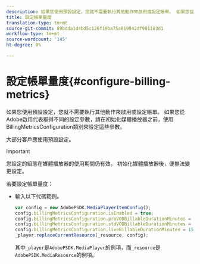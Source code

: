 ```yaml
---
description: 如果您使用預設設定，您就不需要執行其他動作來啟用或設定帳單。 如果您從Adobe啟用代表取得不同的設定參數，請在初始化媒體播放器之前，使用BillingMetricsConfiguration類別來設定這些參數。
title: 設定帳單量度
translation-type: tm+mt
source-git-commit: 89bdda1d4bd5c126f19ba75a819942df901183d1
workflow-type: tm+mt
source-wordcount: '145'
ht-degree: 0%

---
```



# 設定帳單量度{#configure-billing-metrics}

如果您使用預設設定，您就不需要執行其他動作來啟用或設定帳單。 如果您從Adobe啟用代表取得不同的設定參數，請在初始化媒體播放器之前，使用BillingMetricsConfiguration類別來設定這些參數。

大部分客戶應使用預設設定。

>[!IMPORTANT]
>
>您設定的組態在媒體播放器的使用期間仍有效。 初始化媒體播放器後，便無法變更設定。

若要設定帳單量度：

* 輸入以下代碼範例。

   ```js
   var config = new AdobePSDK.MediaPlayerItemConfig(); 
   config.billingMetricsConfiguration.isEnabled = true; 
   config.billingMetricsConfiguration.proVODBillableDurationMinutes = 60; 
   config.billingMetricsConfiguration.stdVODBillableDurationMinutes = 30; 
   config.billingMetricsConfiguration.liveBillableDurationMinutes = 15; 
   _player.replaceCurrentResource(_resource, config);
   ```

   其中`_player`是`AdobePSDK.MediaPlayer`的例項，而`_resource`是`AdobePSDK.MediaResource`的例項。

